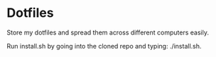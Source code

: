 # Dotfiles
Store my dotfiles and spread them across different computers easily.

Run install.sh by going into the cloned repo and typing: ./install.sh.
